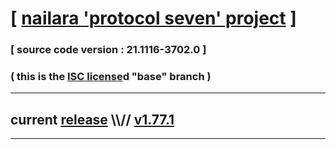 
# [ [nailara 'protocol seven' project](http://nailara.network/) ]

### [ source code version : 21.1116-3702.0 ]

### ( this is the [ISC license](license)d "base" branch )
---
## current [release](https://github.com/taekiten/nailara/releases) \\\\// [v1.77.1](https://github.com/taekiten/nailara/releases/tag/v1.77.1)
---
